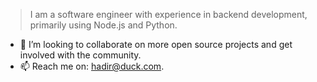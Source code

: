 > I am a software engineer with experience in backend development, primarily using Node.js and Python.

- 👯 I’m looking to collaborate on more open source projects and get involved with the community. 
- 📫 Reach me on: hadir@duck.com.
